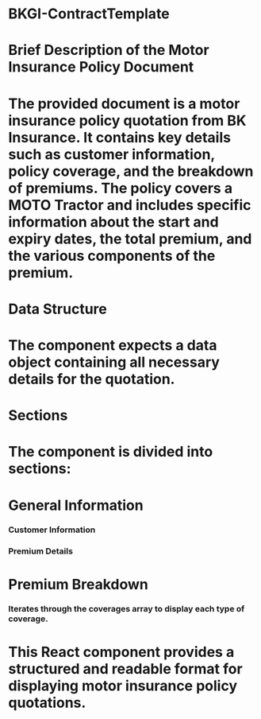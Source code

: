 # BKGI-ContractTemplate
# Brief Description of the Motor Insurance Policy Document
# The provided document is a motor insurance policy quotation from BK Insurance. It contains key details such as customer information, policy coverage, and the breakdown of premiums. The policy covers a MOTO Tractor and includes specific information about the start and expiry dates, the total premium, and the various components of the premium.

# Data Structure
# The component expects a data object containing all necessary details for the quotation.

# Sections
# The component is divided into sections:

# General Information
### Customer Information
### Premium Details
# Premium Breakdown
### Iterates through the coverages array to display each type of coverage.

# This React component provides a structured and readable format for displaying motor insurance policy quotations.
